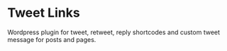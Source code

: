 # Tweet Links
Wordpress plugin for tweet, retweet, reply shortcodes and custom tweet message for posts and pages.
